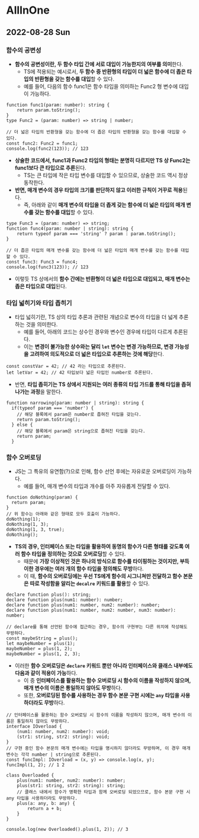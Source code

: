 # AllInOne
## 2022-08-28 Sun
### 함수의 공변성
* **함수의 공변성이란, 두 함수 타입 간에 서로 대입이 가능한지의 여부를 의미**한다.
  * TS에 적용되는 예시로서, **두 함수 중 반환형의 타입이 더 넓은 함수에 더 좁은 타입의 반환형을 갖는 함수를 대입**할 수 있다.
  * 예를 들어, 다음의 함수 func1은 함수 타입을 의미하는 Func2 형 변수에 대입이 가능하다.
```
function func1(param: number): string {
    return param.toString();
}
type Func2 = (param: number) => string | number;

// 더 넓은 타입의 반환형을 갖는 함수에 더 좁은 타입의 반환형을 갖는 함수를 대입할 수 있다.
const func2: Func2 = func1;
console.log(func2(123)); // 123
```
* **상술한 코드에서, func1과 Func2 타입의 형태는 분명히 다르지만 TS 상 Func2는 func1보다 큰 타입으로 추론**된다.
  * TS는 큰 타입에 작은 타입 변수를 대입할 수 있으므로, 상술한 코드 역시 정상 동작한다.
* **반면, 매개 변수의 경우 타입의 크기를 판단하지 않고 이러한 규칙이 거꾸로 적용**된다.
  * 즉, 아래와 같이 **매개 변수의 타입을 더 좁게 갖는 함수에 더 넓은 타입의 매개 변수를 갖는 함수를 대입**할 수 있다.
```
type Func3 = (param: number) => string;
function func4(param: number | string): string {
    return typeof param === 'string' ? param : param.toString();
}

// 더 좁은 타입의 매개 변수를 갖는 함수에 더 넓은 타입의 매개 변수를 갖는 함수를 대입할 수 있다.
const func3: Func3 = func4;
console.log(func3(123)); // 123
```
* 이렇듯 TS 상에서의 **함수 간에는 반환형이 더 넓은 타입으로 대입되고, 매개 변수는 좁은 타입으로 대입**된다.

### 타입 넓히기와 타입 좁히기
* 타입 넓히기란, TS 상의 타입 추론과 관련된 개념으로 변수의 타입을 더 넓게 추론하는 것을 의미한다.
  * 예를 들어, 아래의 코드는 상수인 경우와 변수인 경우에 타입이 다르게 추론된다.
  * 이는 **변경이 불가능한 상수와는 달리 `let` 변수는 변경 가능하므로, 변경 가능성을 고려하여 의도적으로 더 넓은 타입으로 추론하는 것에 해당**한다.
```
const constVar = 42; // 42 라는 타입으로 추론된다.
let letVar = 42; // 42 타입보다 넓은 타입인 number로 추론된다.
```
* 반면, **타입 좁히기는 TS 상에서 지원되는 여러 종류의 타입 가드를 통해 타입을 좁혀나가는 과정**을 말한다.
```
function narrowing(param: number | string): string {
  if(typeof param === 'number') {
    // 해당 블록에서 param은 number로 좁혀진 타입을 갖는다.
    return param.toString();
  } else {
    // 해당 블록에서 param은 string으로 좁혀진 타입을 갖는다.
    return param;
  }
```

### 함수 오버로딩
* JS는 그 특유의 유연함(?)으로 인해, 함수 선언 후에는 자유로운 오버로딩이 가능하다.
  * 예를 들어, 매개 변수의 타입과 개수를 아주 자유롭게 전달할 수 있다.
```
function doNothing(param) {
  return param;
}
// 위 함수는 아래와 같은 형태로 모두 호출이 가능하다.
doNothing(1);
doNothing(1, 3);
doNothing(1, 3, true);
doNothing();
```
* **TS의 경우, 인터페이스 또는 타입을 활용하여 동명의 함수가 다른 형태를 갖도록 여러 함수 타입을 정의하는 것으로 오버로딩**할 수 있다.
  * 때문에 **가장 이상적인 것은 하나의 방식으로 함수를 타이핑하는 것이지만, 부득이한 경우에는 여러 개의 함수 타입을 정의해도 무방**하다.
  * 이 때, **함수의 오버로딩에는 우선 TS에게 함수의 시그니쳐만 전달하고 함수 본문은 따로 작성함을 알리는 `decalre` 키워드를 활용**할 수 있다.
```
declare function plus(): string;
declare function plus(num1: number): number;
declare function plus(num1: number, num2: number): number;
declare function plus(num1: number, num2: number, num3: number): number;

// declare를 통해 선언된 함수에 접근하는 경우, 함수의 구현부는 다른 위치에 작성해도 무방하다.
const maybeString = plus();
let maybeNumber = plus(1);
maybeNumber = plus(1, 2);
maybeNumber = plus(1, 2, 3);
```
* 이러한 **함수 오버로딩은 `declare` 키워드 뿐만 아니라 인터페이스와 클래스 내부에도 다음과 같이 적용이 가능**하다. 
  * 이 중 **인터페이스를 활용하는 함수 오버로딩 시 함수의 이름을 작성하지 않으며, 매개 변수의 이름은 통일하지 않아도 무방**하다.
  * 또한, **오버로딩된 함수를 사용하는 경우 함수 본문 구현 시에는 `any` 타입을 사용하더라도 무방**하다.
```
// 인터페이스를 활용하는 함수 오버로딩 시 함수의 이름을 작성하지 않으며, 매개 변수의 이름은 통일하지 않아도 무방하다. 
interface IOverload {
    (num1: number, num2: number): void;
    (str1: string, str2: string): void;
}
// 구현 중인 함수 본문의 매개 변수에는 타입을 명시하지 않더라도 무방하며, 이 경우 매개 변수는 각각 number | string으로 추론된다.
const funcImpl: IOverload = (x, y) => console.log(x, y);
funcImpl(1, 2); // 1 2

class Overloaded {
    plus(num1: number, num2: number): number;
    plus(str1: string, str2: string): string;
    // 클래스 내에서 함수가 명확한 타입과 함께 오버로딩 되었으므로, 함수 본문 구현 시 any 타입을 사용하더라도 무방하다.
    plus(a: any, b: any) {
        return a + b;
    }
}

console.log(new Overloaded().plus(1, 2)); // 3
```